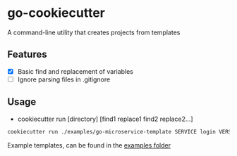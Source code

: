 # go-cookiecutter

A command-line utility that creates projects from templates

## Features

- [x] Basic find and replacement of variables
- [ ] Ignore parsing files in .gitignore

## Usage
- cookiecutter run [directory] [find1 replace1 find2 replace2...]

```bash
cookiecutter run ./examples/go-microservice-template SERVICE login VERSION v1
```

Example templates, can be found in the [examples folder](./examples/go-microservice-template)